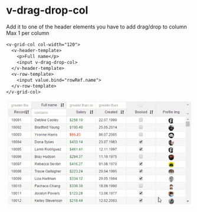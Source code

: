 # v-drag-drop-col

Add it to one of the header elements you have to add drag/drop to column
Max 1 per column


```
<v-grid-col col-width="120">
  <v-header-template>
    <p>Full name</p>
    <input v-drag-drop-col>
  </v-header-template>
  <v-row-template>
    <input value.bind="rowRef.name">
  </v-row-template>
</v-grid-col>
```
![](animation-drag-drop.gif)